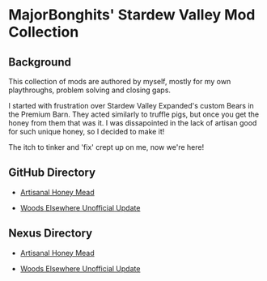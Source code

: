 # MajorBonghits' Stardew Valley Mod Collection


## Background
This collection of mods are authored by myself, mostly for my own playthroughs, problem solving and closing gaps.

I started with frustration over Stardew Valley Expanded's custom Bears in the Premium Barn. They acted similarly to truffle pigs, but once you get the honey from them that was it. I was dissapointed in the lack of artisan good for such unique honey, so I decided to make it!

The itch to tinker and 'fix' crept up on me, now we're here!

## GitHub Directory

- [Artisanal Honey Mead](https://github.com/STRHercules/BonghitsStardewMods/releases/tag/BearHoney)

- [Woods Elsewhere Unofficial Update](https://github.com/STRHercules/BonghitsStardewMods/releases/tag/WoodsElsewhere)


## Nexus Directory

- [Artisanal Honey Mead](https://www.nexusmods.com/stardewvalley/mods/31786)

- [Woods Elsewhere Unofficial Update](https://www.nexusmods.com/stardewvalley/mods/31801)

